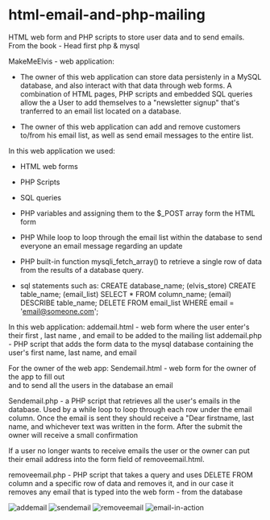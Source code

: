 # html-email-and-php-mailing
HTML web form and PHP scripts to store user data and to send emails.
From the book - Head first php & mysql

MakeMeElvis - web application:

- The owner of this web application can store data persistenly in a MySQL database, and
also interact with that data through web forms. A combination of HTML pages, PHP scripts and
embedded SQL queries allow the a User to add themselves to a "newsletter signup" that's tranferred
to an email list located on a database.

- The owner of this web application can add and remove customers to/from his email list, as well
as send email messages to the entire list. 

In this web application we used:
- HTML web forms
- PHP Scripts
- SQL queries

- PHP variables and assigning them to the $_POST array form the HTML form
- PHP While loop to loop through the email list within the 
database to send everyone an email message regarding an update
- PHP built-in function mysqli_fetch_array() to retrieve a single row of data from the
results of a database query.

- sql statements such as: 
CREATE database_name; (elvis_store)
CREATE table_name; (email_list)
SELECT * FROM column_name; (email)
DESCRIBE table_name; 
DELETE FROM email_list WHERE email = 'email@someone.com';

In this web application:
addemail.html - web form where the user enter's their first , last name , and email to be added
to the mailing list
addemail.php - PHP script that adds the form data to the mysql database containing the user's
first name, last name, and email

For the owner of the web app:
Sendemail.html - web form for the owner of the app to fill out \
and to send all the users in the database an email

Sendemail.php - a PHP script that retrieves all the user's emails in the
database. Used by a while loop to loop through each row under the email column.
Once the email is sent they should receive a "Dear firstname, last name, and 
whichever text was written in the form. After the submit the owner will receive
a small confirmation

If a user no longer wants to receive emails the user or the owner can put their
email address into the form field of removeemail.html.

removeemail.php - PHP script that takes a query and uses DELETE FROM column
and a specific row of data and removes it, and in our case it removes any email
that is typed into the web form - from the database

![addemail](https://user-images.githubusercontent.com/12597841/113635018-6e777180-964a-11eb-8db2-eb9362d2e200.png)
![sendemail](https://user-images.githubusercontent.com/12597841/113635026-720af880-964a-11eb-8135-3fd8bf262e53.png)
![removeemail](https://user-images.githubusercontent.com/12597841/114636626-03f5af80-9ca2-11eb-929a-294511aa1eee.png)
![email-in-action](https://user-images.githubusercontent.com/12597841/113635043-78997000-964a-11eb-9118-e0a4b61a325c.png)
